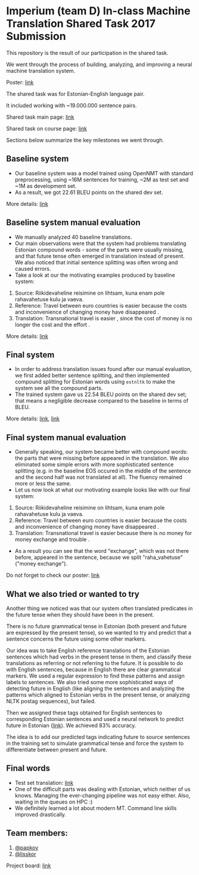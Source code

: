 # Imperium (team D) In-class Machine Translation Shared Task 2017 Submission

This repository is the result of our participation in the shared task.

We went through the process of building, analyzing, and improving a neural machine translation system.

Poster: [link](https://github.com/mt2017-tartu-shared-task/nmt-system-D/blob/master/poster/mt_poster_D_A1.pdf)

The shared task was for Estonian-English language pair. 

It included working with ~19.000.000 sentence pairs.

Shared task main page: [link](https://github.com/mt2017-tartu-shared-task)

Shared task on course page: [link](https://courses.cs.ut.ee/2017/MT/fall/Main/SharedTask)

Sections below summarize the key milestones we went through.  

##  Baseline system

- Our baseline system was a model trained using OpenNMT with standard preprocessing, using ~16M sentences for training, ~2M as test set and ~1M as development set.
- As a result, we got 22.61 BLEU points on the shared dev set.

More details: [link](https://github.com/mt2017-tartu-shared-task/nmt-system-D/blob/master/reports/report1.md)

## Baseline system manual evaluation

- We manually analyzed 40 baseline translations. 
- Our main observations were that the system had problems translating Estonian compound words - some of the parts were usually missing, and that future tense often emerged in translation instead of present. We also noticed that initial sentence splitting was often wrong and caused errors.
- Take a look at our the motivating examples produced by baseline system:

1. Source: Riikidevaheline reisimine on lihtsam, kuna enam pole rahavahetuse kulu ja vaeva.
2. Reference: Travel between euro countries is easier because the costs and inconvenience of changing money have disappeared .
3. Translation: Transnational travel is easier , since the cost of money is no longer the cost and the effort .

More details: [link](https://github.com/mt2017-tartu-shared-task/nmt-system-D/blob/master/reports/report2.md)

## Final system

- In order to address translation issues found after our manual evaluation, we first added better sentence splitting, and then implemented compound splitting
for Estonian words using `estnltk` to make the system see all the compound parts. 
- The trained system gave us 22.54 BLEU points on the shared dev set; that means a negligible decrease compared to the baseline in terms of BLEU. 

More details: [link](https://github.com/mt2017-tartu-shared-task/nmt-system-D/blob/master/reports/report3.md), [link](https://github.com/mt2017-tartu-shared-task/nmt-system-D/blob/master/reports/report4.md)

## Final system manual evaluation

- Generally speaking, our system became better with compound words: the parts that were missing before appeared in the translation. We also eliminated some simple errors with more sophisticated sentence splitting (e.g. in the baseline EOS occured in the middle of the sentence and the second half was not translated at all). The fluency remained more or less the same.
- Let us now look at what our motivating example looks like with our final system:

1. Source: Riikidevaheline reisimine on lihtsam, kuna enam pole rahavahetuse kulu ja vaeva.
2. Reference: Travel between euro countries is easier because the costs and inconvenience of changing money have disappeared .
3. Translation: Transnational travel is easier because there is no money for money exchange and trouble .

- As a result you can see that the word "exchange", which was not there before, appeared in the sentence, because we split "raha_vahetuse" ("money exchange").

Do not forget to check our poster: [link](https://github.com/mt2017-tartu-shared-task/nmt-system-D/blob/master/poster/mt_poster_D_A1.pdf)

## What we also tried or wanted to try

Another thing we noticed was that our system often translated predicates in the future tense when they should have been in the present.

There is no future grammatical tense in Estonian (both present and future are expressed by the present tense), so we wanted to try and predict that a sentence concerns
the future using some other markers.

Our idea was to take English reference translations of the Estonian sentences which had verbs in the present tense in them, and classify these
translations as referring or not referring to the future. It is possible to do with English sentences, because in English there are clear grammatical markers.
We used a regular expression to find these patterns and assign labels to sentences. We also tried some more sophisticated ways of detecting future in English
(like aligning the sentences and analyzing the patterns which aligned to Estonian verbs in the present tense, or analyzing NLTK postag sequences), but failed.

Then we assigned these tags obtained for English sentences to corresponding Estonian sentences and used a neural network to predict future in Estonian ([link](https://github.com/mt2017-tartu-shared-task/nmt-system-D/blob/master/tense-prediction/tense_prediction.ipynb)). We achieved 83% accuracy.

The idea is to add our predicted tags indicating future to source sentences in the training set to simulate grammatical tense and
force the system to differentiate between present and future.


## Final words
- Test set translation: [link](https://github.com/mt2017-tartu-shared-task/nmt-system-D/blob/master/test-final/D.hyps.test.en)
- One of the difficult parts was dealing with Estonian, which neither of us knows. Managing the ever-changing pipeline was not easy either. Also, waiting in the queues on HPC :)
- We definitely learned a lot about modern MT. Command line skills improved drastically.


## Team members:
1. [@papkov](https://github.com/papkov)
2. [@lisskor](https://github.com/lisskor)

Project board: [link](https://github.com/mt2017-tartu-shared-task/nmt-system-D/projects/1)

